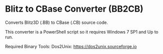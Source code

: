 Blitz to CBase Converter (BB2CB)
================================

Converts Blitz3D (.BB) to CBase (.CB) source code.

This converter is a PowerShell script so it requires Windows 7 SP1 and Up to run.

Required Binary Tools:
Dos2Unix: https://dos2unix.sourceforge.io
